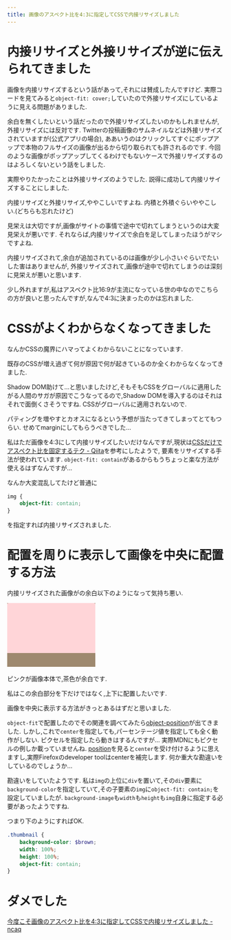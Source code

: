 ```yaml
---
title: 画像のアスペクト比を4:3に指定してCSSで内接リサイズしました
---
```


# 内接リサイズと外接リサイズが逆に伝えられてきました

画像を内接リサイズするという話があって,それには賛成したんですけど.
実際コードを見てみると`object-fit: cover;`していたので外接リサイズにしているように見える問題がありました.

余白を無くしたいという話だったので外接リサイズしたいのかもしれませんが,外接リサイズには反対です.
Twitterの投稿画像のサムネイルなどは外接リサイズされていますが(公式アプリの場合),
ああいうのはクリックしてすぐにポップアップで本物のフルサイズの画像が出るから切り取られても許されるのです.
今回のような画像がポップアップしてくるわけでもないケースで外接リサイズするのはよろしくないという話をしました.

実際やりたかったことは外接リサイズのようでした.
説得に成功して内接リサイズすることにしました.

内接リサイズと外接リサイズ,ややこしいですよね.
内積と外積ぐらいややこしい.(どちらも忘れたけど)

見栄えは大切ですが,画像がサイトの事情で途中で切れてしまうというのは大変見栄えが悪いです.
それならば,内接リサイズで余白を足してしまったほうがマシですよね.

内接リサイズされて,余白が追加されているのは画像が少し小さいぐらいでたいした害はありませんが,
外接リサイズされて,画像が途中で切れてしまうのは深刻に見栄えが悪いと思います.

少し外れますが,私はアスペクト比16:9が主流になっている世の中なのでこちらの方が良いと思ったんですが,なんで4:3に決まったのかは忘れました.

# CSSがよくわからなくなってきました

なんかCSSの魔界にハマってよくわからないことになっています.

既存のCSSが増え過ぎて何が原因で何が起きているのか全くわからなくなってきました.

Shadow DOM助けて…と思いましたけど,そもそもCSSをグローバルに適用したがる人間のサガが原因でこうなってるので,Shadow DOMを導入するのはそれはそれで面倒くさそうですね.
CSSがグローバルに適用されないので.

パティングを増やすとカオスになるという予想が当たってきてしまってとてもつらい.
せめてmarginにしてもらうべきでした…

私はただ画像を4:3にして内接リサイズしたいだけなんですが,現状は[CSSだけでアスペクト比を固定するテク - Qiita](https://qiita.com/ryounagaoka/items/a98f59347ed758743b8d)を参考にしたようで,
要素をリサイズする手法が使われています.
`object-fit: contain`があるからもうちょっと楽な方法が使えるはずなんですが…

なんか大変混乱してたけど普通に

~~~css
img {
    object-fit: contain;
}
~~~

を指定すれば内接リサイズされました.

# 配置を周りに表示して画像を中央に配置する方法

内接リサイズされた画像がの余白以下のようになって気持ち悪い.

![内接リサイズ](/asset/screenshot-2017-11-13-18-41-22.png)

ピンクが画像本体で,茶色が余白です.

私はこの余白部分を下だけではなく,上下に配置したいです.

画像を中央に表示する方法がきっとあるはずだと思いました.

`object-fit`で配置したのでその関連を調べてみたら[object-position](https://developer.mozilla.org/ja/docs/Web/CSS/object-position)が出てきました.
しかし,これで`center`を指定しても,パーセンテージ値を指定しても全く動作がしない.
ピクセルを指定したら動きはするんですが…
実際MDNにもピクセルの例しか載っていませんね.
[position](https://developer.mozilla.org/ja/docs/Web/CSS/position_value)を見ると`center`を受け付けるように思えますし,実際Firefoxのdeveloper toolはcenterを補完します.
何か重大な勘違いをしているのでしょうか…

勘違いをしていたようです.
私は`img`の上位に`div`を置いて,その`div`要素に`background-color`を指定していて,その子要素の`img`に`object-fit: contain;`を設定していましたが.
`background-image`も`width`も`height`も`img`自身に指定する必要があったようですね.

つまり下のようにすればOK.

~~~scss
.thumbnail {
    background-color: $brown;
    width: 100%;
    height: 100%;
    object-fit: contain;
}
~~~

# ダメでした

[今度こそ画像のアスペクト比を4:3に指定してCSSで内接リサイズしました - ncaq](https://www.ncaq.net/2017/11/20/15/43/04/)
